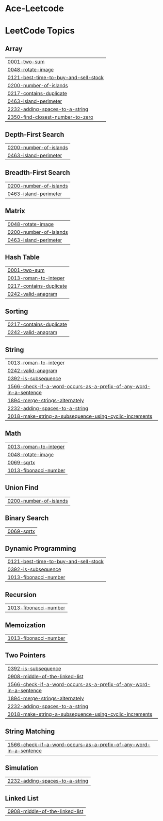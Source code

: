 # Ace-Leetcode
<!---LeetCode Topics Start-->
# LeetCode Topics
## Array
|  |
| ------- |
| [0001-two-sum](https://github.com/Aiyon860/Ace-Leetcode/tree/master/0001-two-sum) |
| [0048-rotate-image](https://github.com/Aiyon860/Ace-Leetcode/tree/master/0048-rotate-image) |
| [0121-best-time-to-buy-and-sell-stock](https://github.com/Aiyon860/Ace-Leetcode/tree/master/0121-best-time-to-buy-and-sell-stock) |
| [0200-number-of-islands](https://github.com/Aiyon860/Ace-Leetcode/tree/master/0200-number-of-islands) |
| [0217-contains-duplicate](https://github.com/Aiyon860/Ace-Leetcode/tree/master/0217-contains-duplicate) |
| [0463-island-perimeter](https://github.com/Aiyon860/Ace-Leetcode/tree/master/0463-island-perimeter) |
| [2232-adding-spaces-to-a-string](https://github.com/Aiyon860/Ace-Leetcode/tree/master/2232-adding-spaces-to-a-string) |
| [2350-find-closest-number-to-zero](https://github.com/Aiyon860/Ace-Leetcode/tree/master/2350-find-closest-number-to-zero) |
## Depth-First Search
|  |
| ------- |
| [0200-number-of-islands](https://github.com/Aiyon860/Ace-Leetcode/tree/master/0200-number-of-islands) |
| [0463-island-perimeter](https://github.com/Aiyon860/Ace-Leetcode/tree/master/0463-island-perimeter) |
## Breadth-First Search
|  |
| ------- |
| [0200-number-of-islands](https://github.com/Aiyon860/Ace-Leetcode/tree/master/0200-number-of-islands) |
| [0463-island-perimeter](https://github.com/Aiyon860/Ace-Leetcode/tree/master/0463-island-perimeter) |
## Matrix
|  |
| ------- |
| [0048-rotate-image](https://github.com/Aiyon860/Ace-Leetcode/tree/master/0048-rotate-image) |
| [0200-number-of-islands](https://github.com/Aiyon860/Ace-Leetcode/tree/master/0200-number-of-islands) |
| [0463-island-perimeter](https://github.com/Aiyon860/Ace-Leetcode/tree/master/0463-island-perimeter) |
## Hash Table
|  |
| ------- |
| [0001-two-sum](https://github.com/Aiyon860/Ace-Leetcode/tree/master/0001-two-sum) |
| [0013-roman-to-integer](https://github.com/Aiyon860/Ace-Leetcode/tree/master/0013-roman-to-integer) |
| [0217-contains-duplicate](https://github.com/Aiyon860/Ace-Leetcode/tree/master/0217-contains-duplicate) |
| [0242-valid-anagram](https://github.com/Aiyon860/Ace-Leetcode/tree/master/0242-valid-anagram) |
## Sorting
|  |
| ------- |
| [0217-contains-duplicate](https://github.com/Aiyon860/Ace-Leetcode/tree/master/0217-contains-duplicate) |
| [0242-valid-anagram](https://github.com/Aiyon860/Ace-Leetcode/tree/master/0242-valid-anagram) |
## String
|  |
| ------- |
| [0013-roman-to-integer](https://github.com/Aiyon860/Ace-Leetcode/tree/master/0013-roman-to-integer) |
| [0242-valid-anagram](https://github.com/Aiyon860/Ace-Leetcode/tree/master/0242-valid-anagram) |
| [0392-is-subsequence](https://github.com/Aiyon860/Ace-Leetcode/tree/master/0392-is-subsequence) |
| [1566-check-if-a-word-occurs-as-a-prefix-of-any-word-in-a-sentence](https://github.com/Aiyon860/Ace-Leetcode/tree/master/1566-check-if-a-word-occurs-as-a-prefix-of-any-word-in-a-sentence) |
| [1894-merge-strings-alternately](https://github.com/Aiyon860/Ace-Leetcode/tree/master/1894-merge-strings-alternately) |
| [2232-adding-spaces-to-a-string](https://github.com/Aiyon860/Ace-Leetcode/tree/master/2232-adding-spaces-to-a-string) |
| [3018-make-string-a-subsequence-using-cyclic-increments](https://github.com/Aiyon860/Ace-Leetcode/tree/master/3018-make-string-a-subsequence-using-cyclic-increments) |
## Math
|  |
| ------- |
| [0013-roman-to-integer](https://github.com/Aiyon860/Ace-Leetcode/tree/master/0013-roman-to-integer) |
| [0048-rotate-image](https://github.com/Aiyon860/Ace-Leetcode/tree/master/0048-rotate-image) |
| [0069-sqrtx](https://github.com/Aiyon860/Ace-Leetcode/tree/master/0069-sqrtx) |
| [1013-fibonacci-number](https://github.com/Aiyon860/Ace-Leetcode/tree/master/1013-fibonacci-number) |
## Union Find
|  |
| ------- |
| [0200-number-of-islands](https://github.com/Aiyon860/Ace-Leetcode/tree/master/0200-number-of-islands) |
## Binary Search
|  |
| ------- |
| [0069-sqrtx](https://github.com/Aiyon860/Ace-Leetcode/tree/master/0069-sqrtx) |
## Dynamic Programming
|  |
| ------- |
| [0121-best-time-to-buy-and-sell-stock](https://github.com/Aiyon860/Ace-Leetcode/tree/master/0121-best-time-to-buy-and-sell-stock) |
| [0392-is-subsequence](https://github.com/Aiyon860/Ace-Leetcode/tree/master/0392-is-subsequence) |
| [1013-fibonacci-number](https://github.com/Aiyon860/Ace-Leetcode/tree/master/1013-fibonacci-number) |
## Recursion
|  |
| ------- |
| [1013-fibonacci-number](https://github.com/Aiyon860/Ace-Leetcode/tree/master/1013-fibonacci-number) |
## Memoization
|  |
| ------- |
| [1013-fibonacci-number](https://github.com/Aiyon860/Ace-Leetcode/tree/master/1013-fibonacci-number) |
## Two Pointers
|  |
| ------- |
| [0392-is-subsequence](https://github.com/Aiyon860/Ace-Leetcode/tree/master/0392-is-subsequence) |
| [0908-middle-of-the-linked-list](https://github.com/Aiyon860/Ace-Leetcode/tree/master/0908-middle-of-the-linked-list) |
| [1566-check-if-a-word-occurs-as-a-prefix-of-any-word-in-a-sentence](https://github.com/Aiyon860/Ace-Leetcode/tree/master/1566-check-if-a-word-occurs-as-a-prefix-of-any-word-in-a-sentence) |
| [1894-merge-strings-alternately](https://github.com/Aiyon860/Ace-Leetcode/tree/master/1894-merge-strings-alternately) |
| [2232-adding-spaces-to-a-string](https://github.com/Aiyon860/Ace-Leetcode/tree/master/2232-adding-spaces-to-a-string) |
| [3018-make-string-a-subsequence-using-cyclic-increments](https://github.com/Aiyon860/Ace-Leetcode/tree/master/3018-make-string-a-subsequence-using-cyclic-increments) |
## String Matching
|  |
| ------- |
| [1566-check-if-a-word-occurs-as-a-prefix-of-any-word-in-a-sentence](https://github.com/Aiyon860/Ace-Leetcode/tree/master/1566-check-if-a-word-occurs-as-a-prefix-of-any-word-in-a-sentence) |
## Simulation
|  |
| ------- |
| [2232-adding-spaces-to-a-string](https://github.com/Aiyon860/Ace-Leetcode/tree/master/2232-adding-spaces-to-a-string) |
## Linked List
|  |
| ------- |
| [0908-middle-of-the-linked-list](https://github.com/Aiyon860/Ace-Leetcode/tree/master/0908-middle-of-the-linked-list) |
<!---LeetCode Topics End-->